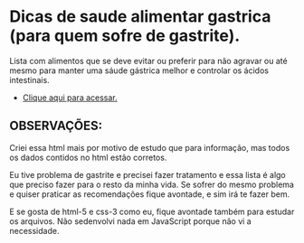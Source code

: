 # Dicas de saude alimentar gastrica (para quem sofre de gastrite).
Lista com alimentos que se deve evitar ou preferir para não agravar ou até mesmo para manter uma sáude gástrica melhor e controlar os ácidos intestinais.

- <a href="https://jonasjf360.github.io/saudegastrica/">Clique aqui para acessar.</a>
## OBSERVAÇÕES:
Criei essa html mais por motivo de estudo que para informação, mas todos os dados contidos no html estão corretos.

Eu tive problema de gastrite e precisei fazer tratamento e essa lista é algo que preciso fazer para o resto da minha vida.
Se sofrer do mesmo problema e quiser praticar as recomendações fique avontade, e sim irá te fazer bem.

E se gosta de html-5 e css-3 como eu, fique avontade também para estudar os arquivos.
Não sedenvolvi nada em JavaScript porque não vi a necessidade.
